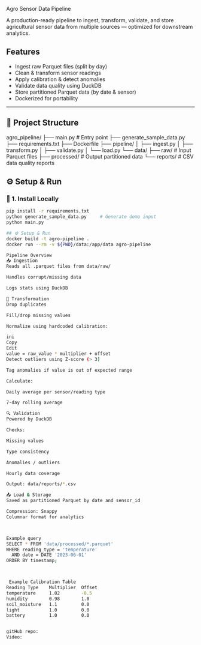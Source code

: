 Agro Sensor Data Pipeline

A production-ready pipeline to ingest, transform, validate, and store agricultural sensor data from multiple sources — optimized for downstream analytics.



##  Features

-  Ingest raw Parquet files (split by day)
-  Clean & transform sensor readings
-  Apply calibration & detect anomalies
-  Validate data quality using DuckDB
-  Store partitioned Parquet data (by date & sensor)
-  Dockerized for portability

---

## 📁 Project Structure

agro_pipeline/
├── main.py # Entry point
├── generate_sample_data.py
├── requirements.txt
├── Dockerfile
├── pipeline/
│ ├── ingest.py
│ ├── transform.py
│ ├── validate.py
│ └── load.py
└── data/
├── raw/ # Input Parquet files
├── processed/ # Output partitioned data
└── reports/ # CSV data quality reports



## ⚙️ Setup & Run

### 🔧 1. Install Locally

```bash
pip install -r requirements.txt
python generate_sample_data.py     # Generate demo input
python main.py  

## ⚙️ Setup & Run
docker build -t agro-pipeline .
docker run --rm -v ${PWD}/data:/app/data agro-pipeline

Pipeline Overview
📥 Ingestion
Reads all .parquet files from data/raw/

Handles corrupt/missing data

Logs stats using DuckDB

🧼 Transformation
Drop duplicates

Fill/drop missing values

Normalize using hardcoded calibration:

ini
Copy
Edit
value = raw_value * multiplier + offset
Detect outliers using Z-score (> 3)

Tag anomalies if value is out of expected range

Calculate:

Daily average per sensor/reading type

7-day rolling average

🔍 Validation
Powered by DuckDB

Checks:

Missing values

Type consistency

Anomalies / outliers

Hourly data coverage

Output: data/reports/*.csv

📤 Load & Storage
Saved as partitioned Parquet by date and sensor_id

Compression: Snappy
Columnar format for analytics



Example query 
SELECT * FROM 'data/processed/*.parquet'
WHERE reading_type = 'temperature'
  AND date = DATE '2023-06-01'
ORDER BY timestamp;



 Example Calibration Table
Reading Type	Multiplier	Offset
temperature	    1.02	    -0.5
humidity	    0.98	    1.0
soil_moisture	1.1	        0.0
light	        1.0	        0.0
battery	        1.0	        0.0


gitHub repo: 
Video: 




